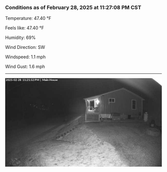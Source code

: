 ### Conditions as of February 28, 2025 at 11:27:08 PM CST 

Temperature: 47.40 &deg;F

Feels like: 47.40 &deg;F

Humidity: 69%

Wind Direction: SW

Windspeed: 1.1 mph

Wind Gust: 1.6 mph

---

<img src="./images/latest.jpeg"/>

